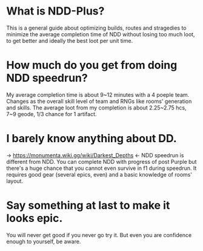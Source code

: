# What is NDD-Plus?
This is a general guide about optimizing builds, routes and stragedies to minimize the average completion time of NDD without losing too much loot, to get better and ideally the best loot per unit time.

# How much do you get from doing NDD speedrun?
My average completion time is about 9~12 minutes with a 4 poeple team. Changes as the overall skill level of team and RNGs like rooms' generation and skills.
The average loot from my completion is about 2.25~2.75 hcs, 7~9 geode, 1/3 chance for 1 artifact.

# I barely know anything about DD.
-> https://monumenta.wiki.gg/wiki/Darkest_Depths <-
NDD speedrun is different from NDD. You can complete NDD with progress of post Purple but there's a huge chance that you cannot even survive in f1 during speedrun. It requires good gear (several epics, even) and a basic knowledge of rooms' layout.

# Say something at last to make it looks epic.
You will never get good if you never go try it.
But even you are confidence enough to yourself, be aware.
